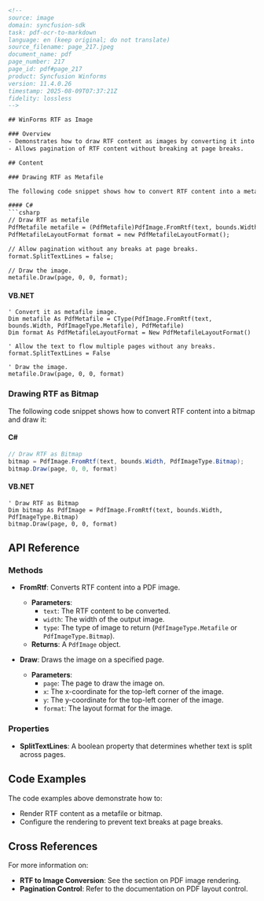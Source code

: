 ```html
<!--
source: image
domain: syncfusion-sdk
task: pdf-ocr-to-markdown
language: en (keep original; do not translate)
source_filename: page_217.jpeg
document_name: pdf
page_number: 217
page_id: pdf#page_217
product: Syncfusion Winforms
version: 11.4.0.26
timestamp: 2025-08-09T07:37:21Z
fidelity: lossless
-->

## WinForms RTF as Image

### Overview
- Demonstrates how to draw RTF content as images by converting it into either a metafile or a bitmap.
- Allows pagination of RTF content without breaking at page breaks.

## Content

### Drawing RTF as Metafile

The following code snippet shows how to convert RTF content into a metafile and draw it without breaking the text at page breaks:

#### C#
```csharp
// Draw RTF as metafile
PdfMetafile metafile = (PdfMetafile)PdfImage.FromRtf(text, bounds.Width, PdfImageType.Metafile);
PdfMetafileLayoutFormat format = new PdfMetafileLayoutFormat();

// Allow pagination without any breaks at page breaks.
format.SplitTextLines = false;

// Draw the image.
metafile.Draw(page, 0, 0, format);
```

#### VB.NET
```vb.net
' Convert it as metafile image.
Dim metafile As PdfMetafile = CType(PdfImage.FromRtf(text, bounds.Width, PdfImageType.Metafile), PdfMetafile)
Dim format As PdfMetafileLayoutFormat = New PdfMetafileLayoutFormat()

' Allow the text to flow multiple pages without any breaks.
format.SplitTextLines = False

' Draw the image.
metafile.Draw(page, 0, 0, format)
```

### Drawing RTF as Bitmap

The following code snippet shows how to convert RTF content into a bitmap and draw it:

#### C#
```csharp
// Draw RTF as Bitmap
bitmap = PdfImage.FromRtf(text, bounds.Width, PdfImageType.Bitmap);
bitmap.Draw(page, 0, 0, format)
```

#### VB.NET
```vb.net
' Draw RTF as Bitmap
Dim bitmap As PdfImage = PdfImage.FromRtf(text, bounds.Width, PdfImageType.Bitmap)
bitmap.Draw(page, 0, 0, format)
```

## API Reference

### Methods
- **FromRtf**: Converts RTF content into a PDF image.
  - **Parameters**:
    - `text`: The RTF content to be converted.
    - `width`: The width of the output image.
    - `type`: The type of image to return (`PdfImageType.Metafile` or `PdfImageType.Bitmap`).
  - **Returns**: A `PdfImage` object.

- **Draw**: Draws the image on a specified page.
  - **Parameters**:
    - `page`: The page to draw the image on.
    - `x`: The x-coordinate for the top-left corner of the image.
    - `y`: The y-coordinate for the top-left corner of the image.
    - `format`: The layout format for the image.

### Properties
- **SplitTextLines**: A boolean property that determines whether text is split across pages.

## Code Examples

The code examples above demonstrate how to:
- Render RTF content as a metafile or bitmap.
- Configure the rendering to prevent text breaks at page breaks.

## Cross References

For more information on:
- **RTF to Image Conversion**: See the section on PDF image rendering.
- **Pagination Control**: Refer to the documentation on PDF layout control.

<!-- tags: [Syncfusion, WinForms, RTF, PDF, Image, Metafile, Bitmap, Pagination] keywords: [C#, VB.NET, PdfMetafile, PdfMetafileLayoutFormat, PdfImage, FromRtf, Draw, SplitTextLines, RTF, Bitmap, Metafile, Pagebreak] -->
```